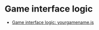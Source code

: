 # Game interface logic

* [Game interface logic: yourgamename.js](https://en.doc.boardgamearena.com/Game_interface_logic:_yourgamename.js)

